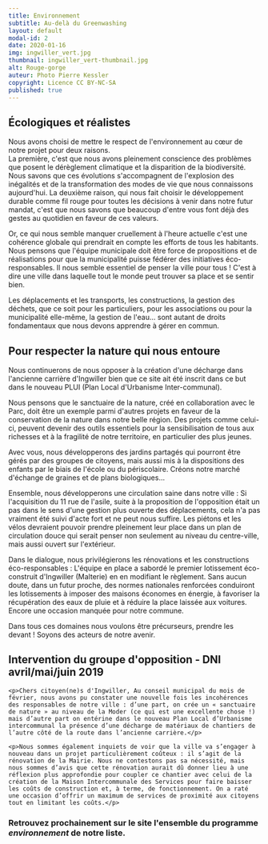 ```yaml
---
title: Environnement
subtitle: Au-delà du Greenwashing
layout: default
modal-id: 2
date: 2020-01-16
img: ingwiller_vert.jpg
thumbnail: ingwiller_vert-thumbnail.jpg
alt: Rouge-gorge
auteur: Photo Pierre Kessler
copyright: Licence CC BY-NC-SA
published: true
---
```


## Écologiques et réalistes ##
Nous avons choisi de mettre le respect de l'environnement au cœur de notre projet pour deux raisons.  
La première, c'est que nous avons pleinement conscience des problèmes que posent le dérèglement climatique et la disparition de la biodiversité. Nous savons que ces évolutions s'accompagnent de l'explosion des inégalités et de la transformation des modes de vie que nous connaissons aujourd'hui.
La deuxième raison, qui nous fait choisir le développement durable comme fil rouge pour toutes les décisions à venir dans notre futur mandat, c'est que nous savons que beaucoup d'entre vous font déjà des gestes au quotidien en faveur de ces valeurs.

Or, ce qui nous semble manquer cruellement à l'heure actuelle c'est une cohérence globale qui prendrait en compte les efforts de tous les habitants. Nous pensons que l'équipe municipale doit être force de propositions et de réalisations pour que la municipalité puisse fédérer des initiatives éco-responsables. Il nous semble essentiel de penser la ville pour tous ! C'est à dire une ville dans laquelle tout le monde peut trouver sa place et se sentir bien. 

Les déplacements et les transports, les constructions, la gestion des déchets, que ce soit pour les particuliers, pour les associations ou pour la municipalité elle-même, la gestion de l'eau... sont autant de droits fondamentaux que nous devons apprendre à gérer en commun.

## Pour respecter la nature qui nous entoure ##

Nous continuerons de nous opposer à la création d'une décharge dans l'ancienne carrière d'Ingwiller bien que ce site ait été inscrit dans ce but dans le nouveau PLUI (Plan Local d'Urbanisme Inter-communal). 

Nous pensons que le sanctuaire de la nature, créé en collaboration avec le Parc, doit être un exemple parmi d'autres projets en faveur de la conservation de la nature dans notre belle région. Des projets comme celui-ci, peuvent devenir des outils essentiels pour la sensibilisation de tous aux richesses et à la fragilité de notre territoire, en particulier des plus jeunes. 

Avec vous, nous développerons des jardins partagés qui pourront être gérés par des groupes de citoyens, mais aussi mis à la dispositions des enfants par le biais de l'école ou du périscolaire. Créons notre marché d'échange de graines et de plans biologiques...

Ensemble, nous développerons une circulation saine dans notre ville : Si l'acquisition du 11 rue de l'asile, suite à la proposition de l'opposition était un pas dans le sens d'une gestion plus ouverte des déplacements, cela n'a pas vraiment été suivi d'acte fort et ne peut nous suffire. Les piétons et les vélos devraient pouvoir prendre pleinement leur place dans un plan de circulation douce qui serait penser non seulement au niveau du centre-ville, mais aussi ouvert sur l'extérieur. 

Dans le dialogue, nous privilégierons les rénovations et les constructions éco-responsables : L'équipe en place a sabordé le premier lotissement éco-construit d'Ingwiller (Malterie) en en modifiant le règlement. Sans aucun doute, dans un futur proche, des normes nationales renforcées conduiront les lotissements à imposer des maisons économes en énergie, à favoriser la récupération des eaux de pluie et à réduire la place laissée aux voitures. Encore une occasion manquée pour notre commune.

Dans tous ces domaines nous voulons être précurseurs, prendre les devant ! Soyons des acteurs de notre avenir.

<div class="col-lg-12 bg-light-gray" id="dni" >
    <h2 class="text-primary"> Intervention du groupe d'opposition - <b>DNI</b> avril/mai/juin 2019 </h2>  

    <p>Chers citoyen(ne)s d'Ingwiller, Au conseil municipal du mois de février, nous avons pu constater une nouvelle fois les incohérences des responsables de notre ville : d’une part, on crée un « sanctuaire de nature » au niveau de la Moder (ce qui est une excellente chose !) mais d’autre part on entérine dans le nouveau Plan Local d’Urbanisme intercommunal la présence d’une décharge de matériaux de chantiers de l’autre côté de la route dans l’ancienne carrière.</p>

    <p>Nous sommes également inquiets de voir que la ville va s’engager à nouveau dans un projet particulièrement coûteux : il s’agit de la rénovation de la Mairie. Nous ne contestons pas sa nécessité, mais nous sommes d’avis que cette rénovation aurait dû donner lieu à une réflexion plus approfondie pour coupler ce chantier avec celui de la création de la Maison Intercommunale des Services pour faire baisser les coûts de construction et, à terme, de fonctionnement. On a raté une occasion d’offrir un maximum de services de proximité aux citoyens tout en limitant les coûts.</p>
</div>

### Retrouvez prochainement sur le site l'ensemble du programme *environnement* de notre liste. ###
